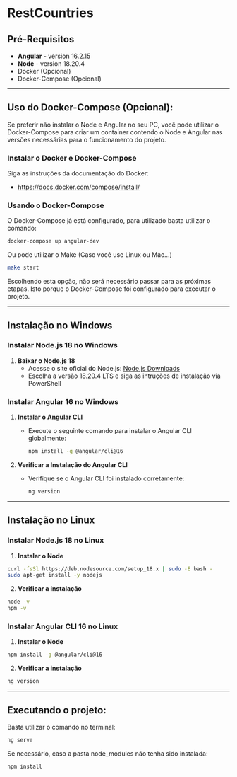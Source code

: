 # RestCountries

## Pré-Requisitos

  - **Angular** - version 16.2.15 
  - **Node** - version 18.20.4
  - Docker (Opcional)
  - Docker-Compose (Opcional)

---

## Uso do Docker-Compose (Opcional):

Se preferir não instalar o Node e Angular no seu PC, você pode utilizar o Docker-Compose para criar um container contendo o Node e Angular nas versões necessárias para o funcionamento do projeto.

### Instalar o Docker e Docker-Compose

  Siga as instruções da documentação do Docker:

 - https://docs.docker.com/compose/install/

### Usando o Docker-Compose

  O Docker-Compose já está configurado, para utilizado basta utilizar o comando:

  ```bash
  docker-compose up angular-dev
  ```
  Ou pode utilizar o Make (Caso você use Linux ou Mac...)
  
 ```bash
 make start
 ```

  Escolhendo esta opção, não será necessário passar para as próximas etapas. Isto porque o Docker-Compose foi     configurado para executar o projeto.

----

## Instalação no Windows

### Instalar Node.js 18 no Windows

1. **Baixar o Node.js 18**
   - Acesse o site oficial do Node.js: [Node.js Downloads](https://nodejs.org/en/download/)
   - Escolha a versão 18.20.4 LTS e siga as intruções de instalação via PowerShell
  
### Instalar Angular 16 no Windows

1. **Instalar o Angular CLI**
   - Execute o seguinte comando para instalar o Angular CLI globalmente:

     ```bash
     npm install -g @angular/cli@16
     ```

2. **Verificar a Instalação do Angular CLI**
   - Verifique se o Angular CLI foi instalado corretamente:

     ```bash
     ng version
     ```

---

## Instalação no Linux

### Instalar Node.js 18 no Linux

1. **Instalar o Node**

  ```bash
  curl -fsSl https://deb.nodesource.com/setup_18.x | sudo -E bash -
  sudo apt-get install -y nodejs
  ```

2. **Verificar a instalação**

  ```bash
  node -v
  npm -v
  ```

### Instalar Angular CLI 16 no Linux

1. **Instalar o Node**

  ```bash
  npm install -g @angular/cli@16
  ```

2. **Verificar a instalação**

  ```bash
  ng version
  ```

---

## Executando o projeto:

  Basta utilizar o comando no terminal:

```bash
ng serve
```

Se necessário, caso a pasta node_modules não tenha sido instalada:

```bash
npm install
```
